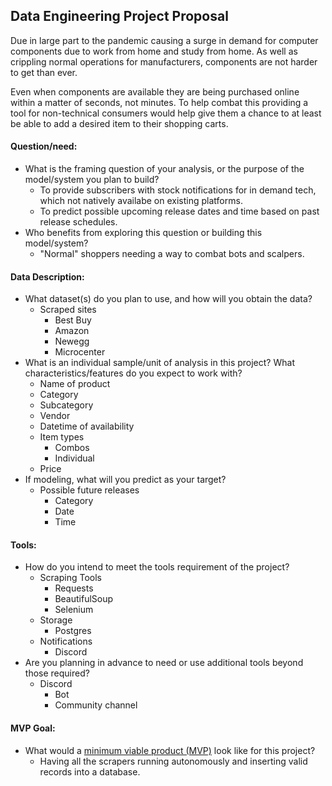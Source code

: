 ## Data Engineering Project Proposal

Due in large part to the pandemic causing a surge in demand for computer components due to work from home and study from home. As well as crippling normal operations for manufacturers, components are not harder to get than ever.

Even when components are available they are being purchased online within a matter of seconds, not minutes. To help combat this providing a tool for non-technical consumers would help give them a chance to at least be able to add a desired item to their shopping carts.

#### Question/need:
* What is the framing question of your analysis, or the purpose of the model/system you plan to build? 
    - To provide subscribers with stock notifications for in demand tech, which not natively availabe on existing platforms.
    - To predict possible upcoming release dates and time based on past release schedules.
* Who benefits from exploring this question or building this model/system?
    - "Normal" shoppers needing a way to combat bots and scalpers. 

#### Data Description:
* What dataset(s) do you plan to use, and how will you obtain the data?
    - Scraped sites
        - Best Buy
        - Amazon
        - Newegg
        - Microcenter
* What is an individual sample/unit of analysis in this project? What characteristics/features do you expect to work with?
    - Name of product
    - Category
    - Subcategory
    - Vendor
    - Datetime of availability
    - Item types
        - Combos
        - Individual
    - Price
* If modeling, what will you predict as your target?
    - Possible future releases
        - Category
        - Date
        - Time

#### Tools:
* How do you intend to meet the tools requirement of the project? 
    - Scraping Tools
        - Requests
        - BeautifulSoup
        - Selenium
    - Storage
        - Postgres
    - Notifications
        - Discord
* Are you planning in advance to need or use additional tools beyond those required?
    - Discord
        - Bot
        - Community channel

#### MVP Goal:
* What would a [minimum viable product (MVP)](mvp.md) look like for this project?
    - Having all the scrapers running autonomously and inserting valid records into a database.